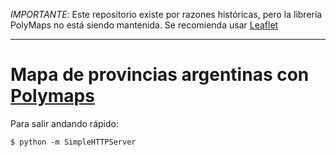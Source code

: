 *IMPORTANTE*: Este repositorio existe por razones históricas, pero la librería PolyMaps no está siendo mantenida. Se recomienda usar [Leaflet](http://leafletjs.com/)

<hr>

# Mapa de provincias argentinas con [Polymaps](http://polymaps.org)

Para salir andando rápido:

  `$ python -m SimpleHTTPServer`

